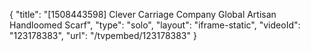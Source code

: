 {
    "title": "[1508443598] Clever Carriage Company Global Artisan Handloomed Scarf",
    "type": "solo",
    "layout": "iframe-static",
    "videoId": "123178383",
    "url": "\/tvpembed\/123178383"
}